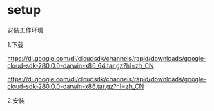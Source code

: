 # setup
安装工作环境


1.下载

https://dl.google.com/dl/cloudsdk/channels/rapid/downloads/google-cloud-sdk-280.0.0-darwin-x86_64.tar.gz?hl=zh_CN




https://dl.google.com/dl/cloudsdk/channels/rapid/downloads/google-cloud-sdk-280.0.0-darwin-x86.tar.gz?hl=zh_CN



2.安装



